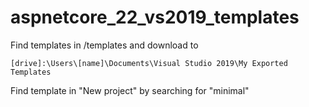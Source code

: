 # aspnetcore_22_vs2019_templates

Find templates in /templates and download to

```
[drive]:\Users\[name]\Documents\Visual Studio 2019\My Exported Templates
```

Find template in "New project" by searching for "minimal"
